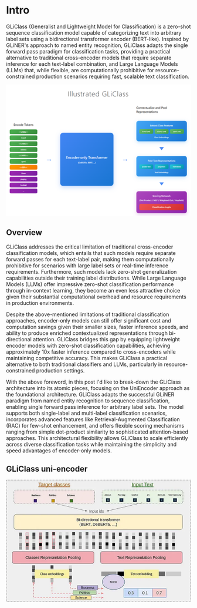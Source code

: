 # Intro
GLiClass (Generalist and Lightweight Model for Classification) is a zero-shot sequence classification model capable of categorizing text into arbitrary label sets using a bidirectional transformer encoder (BERT-like). Inspired by GLiNER's approach to named entity recognition, GLiClass adapts the single forward pass paradigm for classification tasks, providing a practical alternative to traditional cross-encoder models that require separate inference for each text-label combination, and Large Language Models (LLMs) that, while flexible, are computationally prohibitive for resource-constrained production scenarios requiring fast, scalable text classification.

![alt text](images/base-arch.png)

## Overview

GLiClass addresses the critical limitation of traditional cross-encoder classification models, which entails that such models require separate forward passes for each text-label pair, making them computationally prohibitive for scenarios with large label sets or real-time inference requirements. Furthermore, such models lack zero-shot generalization capabilities outside their training label distributions. While Large Language Models (LLMs) offer impressive zero-shot classification performance through in-context learning, they become an even less attractive choice given their substantial computational overhead and resource requirements in production environments.

Despite the above-mentioned limitations of traditional classification approaches, encoder-only models can still offer significant cost and computation savings given their smaller sizes, faster inference speeds, and ability to produce enriched contextualized representations through bi-directional attention. GLiClass bridges this gap by equipping lightweight encoder models with zero-shot classification capabilities, achieving approximately 10x faster inference compared to cross-encoders while maintaining competitive accuracy. This makes GLiClass a practical alternative to both traditional classifiers and LLMs, particularly in resource-constrained production settings.

With the above foreword, in this post I'd like to break-down the GLiClass architecture into its atomic pieces, focusing on the UniEncoder approach as the foundational architecture. GLiClass adapts the successful GLiNER paradigm from named entity recognition to sequence classification, enabling single forward pass inference for arbitrary label sets. The model supports both single-label and multi-label classification scenarios, incorporates advanced features like Retrieval-Augmented Classification (RAC) for few-shot enhancement, and offers flexible scoring mechanisms ranging from simple dot-product similarity to sophisticated attention-based approaches. This architectural flexibility allows GLiClass to scale efficiently across diverse classification tasks while maintaining the simplicity and speed advantages of encoder-only models.

## GLiClass uni-encoder
![alt text](images/gliclass-arch.png)

